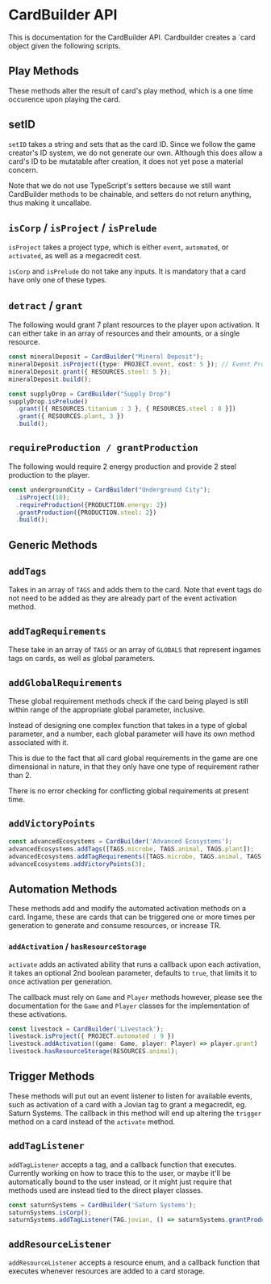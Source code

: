 # CardBuilder API

This is documentation for the CardBuilder API. Cardbuilder creates a `card object given the following scripts.

## Play Methods

These methods alter the result of card's play method, which is a one time occurence upon playing the card.

## setID

`setID` takes a string and sets that as the card ID. Since we follow the game creator's ID system, we do not generate our own. Although this does allow a card's ID to be mutatable after creation, it does not yet pose a material concern.

Note that we do not use TypeScript's setters because we still want CardBuilder methods to be chainable, and setters do not return anything, thus making it uncallabe.

## `isCorp` / `isProject` / `isPrelude`

`isProject` takes a project type, which is either `event`, `automated`, or `activated`, as well as a megacredit cost.

`isCorp` and `isPrelude` do not take any inputs. It is mandatory that a card have only one of these types.

## `detract` / `grant`

The following would grant 7 plant resources to the player upon activation. It can either take in an array of resources and their amounts, or a single resource.

```ts
const mineralDeposit = CardBuilder("Mineral Deposit");
mineralDeposit.isProject({type: PROJECT.event, cost: 5 }); // Event Project cards are automatically added
mineralDeposit.grant({ RESOURCES.steel: 5 });
mineralDeposit.build();

const supplyDrop = CardBuilder("Supply Drop")
supplyDrop.isPrelude()
  .grant([{ RESOURCES.titanium : 3 }, { RESOURCES.steel : 8 }])
  .grant({ RESOURCES.plant, 3 })
  .build();
```

## `requireProduction / grantProduction`

The following would require 2 energy production and provide 2 steel production to the player.

```ts
const undergroundCity = CardBuilder("Underground City");
  .isProject(18);
  .requireProduction({PRODUCTION.energy: 2})
  .grantProduction({PRODUCTION.steel: 2})
  .build();

```

## Generic Methods

## `addTags`

Takes in an array of `TAGS` and adds them to the card. Note that event tags do not need to be added as they are already part of the event activation method.

## `addTagRequirements`

These take in an array of `TAGS` or an array of `GLOBALS` that represent ingames tags on cards, as well as global parameters.

## `addGlobalRequirements`

These global requirement methods check if the card being played is still within range of the appropriate global parameter, inclusive.

Instead of designing one complex function that takes in a type of global parameter, and a number, each global parameter will have its own method associated with it.

This is due to the fact that all card global requirements in the game are one dimensional in nature, in that they only have one type of requirement rather than 2.

There is no error checking for conflicting global requirements at present time.

## `addVictoryPoints`

```ts
const advancedEcosystems = CardBuilder('Advanced Ecosystems');
advancedEcosystems.addTags([TAGS.microbe, TAGS.animal, TAGS.plant]);
advancedEcosystems.addTagRequirements([TAGS.microbe, TAGS.animal, TAGS.plant]);
advanceEcosystems.addVictoryPoints(3);
```

## Automation Methods

These methods add and modify the automated activation methods on a card. Ingame, these are cards that can be triggered one or more times per generation to generate and consume resources, or increase TR.

### `addActivation` / `hasResourceStorage`

`activate` adds an activated ability that runs a callback upon each activation, it takes an optional 2nd boolean parameter, defaults to `true`, that limits it to once activation per generation.

The callback must rely on `Game` and `Player` methods however, please see the documentation for the `Game` and `Player` classes for the implementation of these activations.

```ts
const livestock = CardBuilder('Livestock');
livestock.isProject({ PROJECT.automated : 9 })
livestock.addActivation((game: Game, player: Player) => player.grant)
livestock.hasResourceStorage(RESOURCES.animal);
```

## Trigger Methods

These methods will put out an event listener to listen for available events, such as activation of a card with a Jovian tag to grant a megacredit, eg. Saturn Systems. The callback in this method will end up altering the `trigger` method on a card instead of the `activate` method.

## `addTagListener`

`addTagListener` accepts a tag, and a callback function that executes. Currently working on how to trace this to the user, or maybe it'll be automatically bound to the user instead, or it might just require that methods used are instead tied to the direct player classes.

```ts
const saturnSystems = CardBuilder('Saturn Systems');
saturnSystems.isCorp();
saturnSystems.addTagListener(TAG.jovian, () => saturnSystems.grantProduction({PRODUCTION.megaCredit: 1}));
```

## `addResourceListener`

`addResourceListener` accepts a resource enum, and a callback function that executes whenever resources are added to a card storage.
